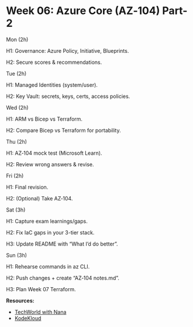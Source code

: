 # Week 06:  Azure Core (AZ‑104) Part-2

Mon (2h)

H1: Governance: Azure Policy, Initiative, Blueprints.

H2: Secure scores & recommendations.

Tue (2h)

H1: Managed Identities (system/user).

H2: Key Vault: secrets, keys, certs, access policies.

Wed (2h)

H1: ARM vs Bicep vs Terraform.

H2: Compare Bicep vs Terraform for portability.

Thu (2h)

H1: AZ‑104 mock test (Microsoft Learn).

H2: Review wrong answers & revise.

Fri (2h)

H1: Final revision.

H2: (Optional) Take AZ‑104.

Sat (3h)

H1: Capture exam learnings/gaps.

H2: Fix IaC gaps in your 3-tier stack.

H3: Update README with “What I’d do better”.

Sun (3h)

H1: Rehearse commands in az CLI.

H2: Push changes + create “AZ‑104 notes.md”.

H3: Plan Week 07 Terraform.

**Resources:**
- [TechWorld with Nana](https://www.youtube.com/c/TechWorldwithNana)
- [KodeKloud](https://kodekloud.com/)
